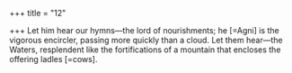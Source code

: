 +++
title = "12"

+++
Let him hear our hymns—the lord of nourishments; he [=Agni] is the  vigorous encircler, passing more quickly than a cloud.
Let them hear—the Waters, resplendent like the fortifications of a
mountain that encloses the offering ladles [=cows].